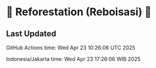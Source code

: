 
# 🌳 Reforestation (Reboisasi) 🌲

## Last Updated

GitHub Actions time: Wed Apr 23 10:26:06 UTC 2025

Indonesia/Jakarta time: Wed Apr 23 17:26:06 WIB 2025
